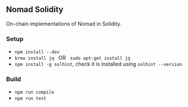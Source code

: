 ## Nomad Solidity

On-chain implementations of Nomad in Solidity.

### Setup

- `npm install --dev`
- `brew install jq` &nbsp; OR &nbsp; `sudo apt-get install jq`
- `npm install -g solhint`, check it is installed using `solhint --version`

### Build

- `npm run compile`
- `npm run test`
